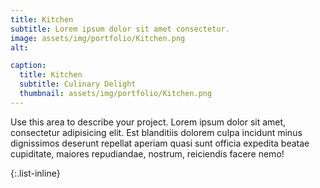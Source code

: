 ```yaml
---
title: Kitchen
subtitle: Lorem ipsum dolor sit amet consectetur.
image: assets/img/portfolio/Kitchen.png
alt: 

caption:
  title: Kitchen
  subtitle: Culinary Delight
  thumbnail: assets/img/portfolio/Kitchen.png
---
```

Use this area to describe your project. Lorem ipsum dolor sit amet, consectetur adipisicing elit. Est blanditiis dolorem culpa incidunt minus dignissimos deserunt repellat aperiam quasi sunt officia expedita beatae cupiditate, maiores repudiandae, nostrum, reiciendis facere nemo!

{:.list-inline}
